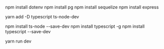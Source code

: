 npm install dotenv
npm install pg
npm install sequelize
npm install express

yarn add -D typescript ts-node-dev

npm install ts-node --save-dev
npm install typescript -g 
npm install typescript --save-dev

yarn run dev